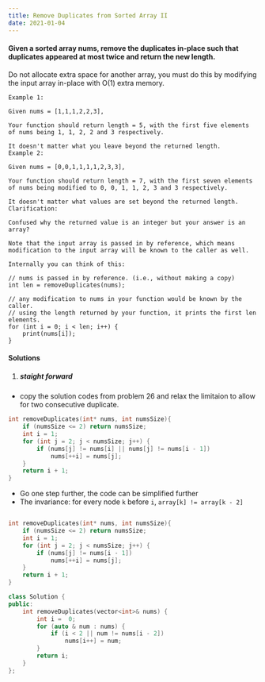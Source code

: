 ```yaml
---
title: Remove Duplicates from Sorted Array II
date: 2021-01-04
---
```

#### Given a sorted array nums, remove the duplicates in-place such that duplicates appeared at most twice and return the new length.

Do not allocate extra space for another array, you must do this by modifying the input array in-place with O(1) extra memory.

```
Example 1:

Given nums = [1,1,1,2,2,3],

Your function should return length = 5, with the first five elements of nums being 1, 1, 2, 2 and 3 respectively.

It doesn't matter what you leave beyond the returned length.
Example 2:

Given nums = [0,0,1,1,1,1,2,3,3],

Your function should return length = 7, with the first seven elements of nums being modified to 0, 0, 1, 1, 2, 3 and 3 respectively.

It doesn't matter what values are set beyond the returned length.
Clarification:

Confused why the returned value is an integer but your answer is an array?

Note that the input array is passed in by reference, which means modification to the input array will be known to the caller as well.

Internally you can think of this:

// nums is passed in by reference. (i.e., without making a copy)
int len = removeDuplicates(nums);

// any modification to nums in your function would be known by the caller.
// using the length returned by your function, it prints the first len elements.
for (int i = 0; i < len; i++) {
    print(nums[i]);
}
```


#### Solutions

1. ##### staight forward

- copy the solution codes from problem 26 and relax the limitaion to allow for two consecutive duplicate.

```cpp
int removeDuplicates(int* nums, int numsSize){
    if (numsSize <= 2) return numsSize;
    int i = 1;
    for (int j = 2; j < numsSize; j++) {
        if (nums[j] != nums[i] || nums[j] != nums[i - 1])
            nums[++i] = nums[j];
    }
    return i + 1;
}
```

- Go one step further, the code can be simplified further
- The invariance: for every node `k` before `i`, `array[k] != array[k - 2]`
```cpp

int removeDuplicates(int* nums, int numsSize){
    if (numsSize <= 2) return numsSize;
    int i = 1;
    for (int j = 2; j < numsSize; j++) {
        if (nums[j] != nums[i - 1])
            nums[++i] = nums[j];
    }
    return i + 1;
}
```

```cpp
class Solution {
public:
    int removeDuplicates(vector<int>& nums) {
        int i =  0;
        for (auto & num : nums) {
            if (i < 2 || num != nums[i - 2])
                nums[i++] = num;
        }
        return i;
    }
};
```